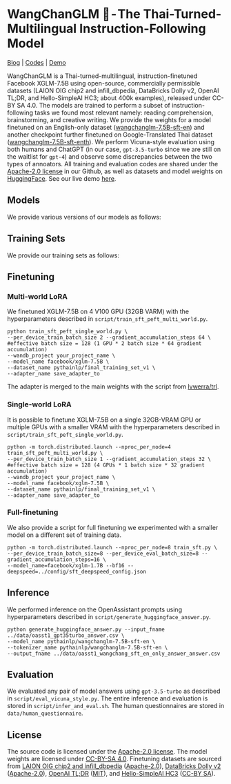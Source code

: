 # WangChanGLM 🐘 - The Thai-Turned-Multilingual Instruction-Following Model

[Blog]() | [Codes](https://github.com/pythainlp/wangchanglm) | [Demo]() 

WangChanGLM is a Thai-turned-multilingual, instruction-finetuned Facebook XGLM-7.5B using open-source, commercially permissible datasets (LAION OIG chip2 and infill_dbpedia, DataBricks Dolly v2, OpenAI TL;DR, and Hello-SimpleAI HC3; about 400k examples), released under CC-BY SA 4.0. The models are trained to perform a subset of instruction-following tasks we found most relevant namely: reading comprehension, brainstorming, and creative writing. We provide the weights for a model finetuned on an English-only dataset ([wangchanglm-7.5B-sft-en](https://huggingface.co/pythainlp/wangchanglm-7.5B-sft-en)) and another checkpoint further finetuned on Google-Translated Thai dataset ([wangchanglm-7.5B-sft-enth](https://huggingface.co/pythainlp/wangchanglm-7.5B-sft-enth)). We perform Vicuna-style evaluation using both humans and ChatGPT (in our case, `gpt-3.5-turbo` since we are still on the waitlist for `gpt-4`) and observe some discrepancies between the two types of annoators. All training and evaluation codes are shared under the [Apache-2.0 license](https://github.com/pythainlp/wangchanglm/blob/main/LICENSE) in our Github, as well as datasets and model weights on [HuggingFace](https://huggingface.co/pythainlp). See our live demo [here]().

## Models
We provide various versions of our models as follows:

## Training Sets

We provide our training sets as follows:


## Finetuning

### Multi-world LoRA

We finetuned XGLM-7.5B on 4 V100 GPU (32GB VARM) with the hyperparameters described in `script/train_sft_peft_multi_world.py`.

```
python train_sft_peft_single_world.py \
--per_device_train_batch_size 2 --gradient_accumulation_steps 64 \ #effective batch size = 128 (1 GPU * 2 batch size * 64 gradient accumulation)
--wandb_project your_project_name \
--model_name facebook/xglm-7.5B \
--dataset_name pythainlp/final_training_set_v1 \ 
--adapter_name save_adapter_to
```

The adapter is merged to the main weights with the script from [lvwerra/trl](https://github.com/lvwerra/trl/blob/main/examples/sentiment/scripts/gpt-neox-20b_peft/merge_peft_adapter.py).

### Single-world LoRA

It is possible to finetune XGLM-7.5B on a single 32GB-VRAM GPU or multiple GPUs with a smaller VRAM with the hyperparameters described in `script/train_sft_peft_single_world.py`.

```
python -m torch.distributed.launch --nproc_per_node=4 train_sft_peft_multi_world.py \
--per_device_train_batch_size 1 --gradient_accumulation_steps 32 \ #effective batch size = 128 (4 GPUs * 1 batch size * 32 gradient accumulation)
--wandb_project your_project_name \
--model_name facebook/xglm-7.5B \
--dataset_name pythainlp/final_training_set_v1 \ 
--adapter_name save_adapter_to
```

### Full-finetuning

We also provide a script for full finetuning we experimented with a smaller model on a different set of training data.

```
python -m torch.distributed.launch --nproc_per_node=8 train_sft.py \
--per_device_train_batch_size=8 --per_device_eval_batch_size=8 --gradient_accumulation_steps=16 \
--model_name=facebook/xglm-1.7B --bf16 --deepspeed=../config/sft_deepspeed_config.json
```

## Inference

We performed inference on the OpenAssistant prompts using hyperparameters described in `script/generate_huggingface_answer.py`.

```
python generate_huggingface_answer.py --input_fname ../data/oasst1_gpt35turbo_answer.csv \
--model_name pythainlp/wangchanglm-7.5B-sft-en \
--tokenizer_name pythainlp/wangchanglm-7.5B-sft-en \
--output_fname ../data/oasst1_wangchang_sft_en_only_answer_answer.csv 
```

## Evaluation

We evaluated any pair of model answers using `gpt-3.5-turbo` as described in `script/eval_vicuna_style.py`. The entire inference and evaluation is stored in `script/infer_and_eval.sh`. The human questionnaires are stored in `data/human_questionnaire`.


## License

The source code is licensed under the [Apache-2.0 license](https://github.com/pythainlp/wangchanglm/blob/main/LICENSE). The model weights are licensed under [CC-BY-SA 4.0](https://creativecommons.org/licenses/by-sa/4.0/). Finetuning datasets are sourced from [LAION OIG chip2 and infill_dbpedia](https://huggingface.co/datasets/laion/OIG) ([Apache-2.0](https://github.com/pythainlp/wangchanglm/blob/main/LICENSE)), [DataBricks Dolly v2](https://github.com/databrickslabs/dolly) ([Apache-2.0](https://github.com/pythainlp/wangchanglm/blob/main/LICENSE)), [OpenAI TL;DR](https://github.com/openai/summarize-from-feedback) ([MIT](https://opensource.org/license/mit/)), and [Hello-SimpleAI HC3](https://huggingface.co/datasets/Hello-SimpleAI/HC3) ([CC-BY SA](https://creativecommons.org/licenses/by-sa/4.0/)).


